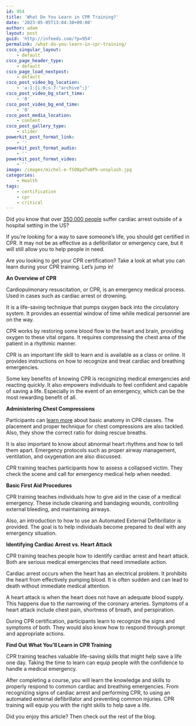 ```yaml
---
id: 954
title: 'What Do You Learn in CPR Training?'
date: '2023-05-05T13:04:30+00:00'
author: adam
layout: post
guid: 'http://infeeds.com/?p=954'
permalink: /what-do-you-learn-in-cpr-training/
csco_singular_layout:
    - default
csco_page_header_type:
    - default
csco_page_load_nextpost:
    - default
csco_post_video_bg_location:
    - 'a:1:{i:0;s:7:"archive";}'
csco_post_video_bg_start_time:
    - '0'
csco_post_video_bg_end_time:
    - '0'
csco_post_media_location:
    - content
csco_post_gallery_type:
    - slider
powerkit_post_format_link:
    - ''
powerkit_post_format_audio:
    - ''
powerkit_post_format_video:
    - ''
image: /images/michel-e-fSO8pdTu8Pk-unsplash.jpg
categories:
    - Health
tags:
    - certification
    - cpr
    - critical
---
```


Did you know that over [350,000 people](https://www.nhlbi.nih.gov/news/2023/out-hospital-cardiac-arrest-nhlbi-studies-tackle-deadly-public-health-problem#:~:text=Out-of-hospital%20cardiac%20arrest%20claims%20the%20lives%20of%20nearly,Hamlin's%20all%20the%20more%20remarkable.) suffer cardiac arrest outside of a hospital setting in the US?

If you’re looking for a way to save someone’s life, you should get certified in CPR. It may not be as effective as a defibrillator or emergency care, but it will still allow you to help people in need.

Are you looking to get your CPR certification? Take a look at what you can learn during your CPR training. Let’s jump in!

**An Overview of CPR**

Cardiopulmonary resuscitation, or CPR, is an emergency medical process. Used in cases such as cardiac arrest or drowning.

It is a life-saving technique that pumps oxygen back into the circulatory system. It provides an essential window of time while medical personnel are on the way.

CPR works by restoring some blood flow to the heart and brain, providing oxygen to these vital organs. It requires compressing the chest area of the patient in a rhythmic manner.

CPR is an important life skill to learn and is available as a class or online. It provides instructions on how to recognize and treat cardiac and breathing emergencies.

Some key benefits of knowing CPR is recognizing medical emergencies and reacting quickly. It also empowers individuals to feel confident and capable of saving a life. Especially in the event of an emergency, which can be the most rewarding benefit of all.

**Administering Chest Compressions**

Participants can [learn more](https://cprcertificationnow.com/products/cpr-aed-first-aid-certification-online) about basic anatomy in CPR classes. The placement and proper technique for chest compressions are also tackled. Also, they show the correct ratio for doing rescue breaths.

It is also important to know about abnormal heart rhythms and how to tell them apart. Emergency protocols such as proper airway management, ventilation, and oxygenation are also discussed.

CPR training teaches participants how to assess a collapsed victim. They check the scene and call for emergency medical help when needed.

**Basic First Aid Procedures**

CPR training teaches individuals how to give aid in the case of a medical emergency. These include cleaning and bandaging wounds, controlling external bleeding, and maintaining airways.

Also, an introduction to how to use an Automated External Defibrillator is provided. The goal is to help individuals become prepared to deal with any emergency situation.

**Identifying Cardiac Arrest vs. Heart Attack**

CPR training teaches people how to identify cardiac arrest and heart attack. Both are serious medical emergencies that need immediate action.

Cardiac arrest occurs when the heart has an electrical problem. It prohibits the heart from effectively pumping blood. It is often sudden and can lead to death without immediate medical attention.

A heart attack is when the heart does not have an adequate blood supply. This happens due to the narrowing of the coronary arteries. Symptoms of a heart attack include chest pain, shortness of breath, and perspiration.

During CPR certification, participants learn to recognize the signs and symptoms of both. They would also know how to respond through prompt and appropriate actions.

**Find Out What You’ll Learn in CPR Training**

CPR training teaches valuable life-saving skills that might help save a life one day. Taking the time to learn can equip people with the confidence to handle a medical emergency.

After completing a course, you will learn the knowledge and skills to properly respond to common cardiac and breathing emergencies. From recognizing signs of cardiac arrest and performing CPR, to using an automated external defibrillator and preventing common injuries. CPR training will equip you with the right skills to help save a life.

Did you enjoy this article? Then check out the rest of the blog.